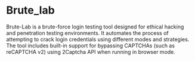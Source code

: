 # Brute_lab
Brute-Lab is a brute-force login testing tool designed for ethical hacking and penetration testing environments. It automates the process of attempting to crack login credentials using different modes and strategies. The tool includes built-in support for bypassing CAPTCHAs (such as reCAPTCHA v2) using 2Captcha API when running in browser mode.
